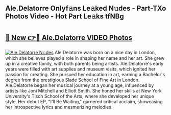 ## Ale.Delatorre Onlyf𝚊ns Le𝚊ked N𝚞des - Part-TXo Photos Video - Hot Part Le𝚊ks tfNBg

# <h2><a href="http://ab18831.deff.icu/?id=Ale.Delatorre">🔗 New 👉🔴 Ale.Delatorre VIDEO Photos</a></h2>

[![Ale.Delatorre N𝚞des](https://i.imgur.com/rIISA9y.gif)](http://ab18831.deff.icu/?id=Ale.Delatorre)
Ale.Delatorre was born on a nice day in London, which she believes played a role in shaping her name and her art. She grew up in a creative family, with both parents being artists. Ale.Delatorre's early years were filled with art supplies and museum visits, which ignited her passion for creating. She pursued her education in art, earning a Bachelor's degree from the prestigious Slade School of Fine Art in London. Ale.Delatorre began her musical journey at a young age, influenced by artists like Joni Mitchell and Elliott Smith. She honed her skills at New York University's Tisch School of the Arts, where she developed her unique style. Her debut EP, "I'll Be Waiting," garnered critical acclaim, showcasing her introspective lyrics and mesmerizing melodies.
